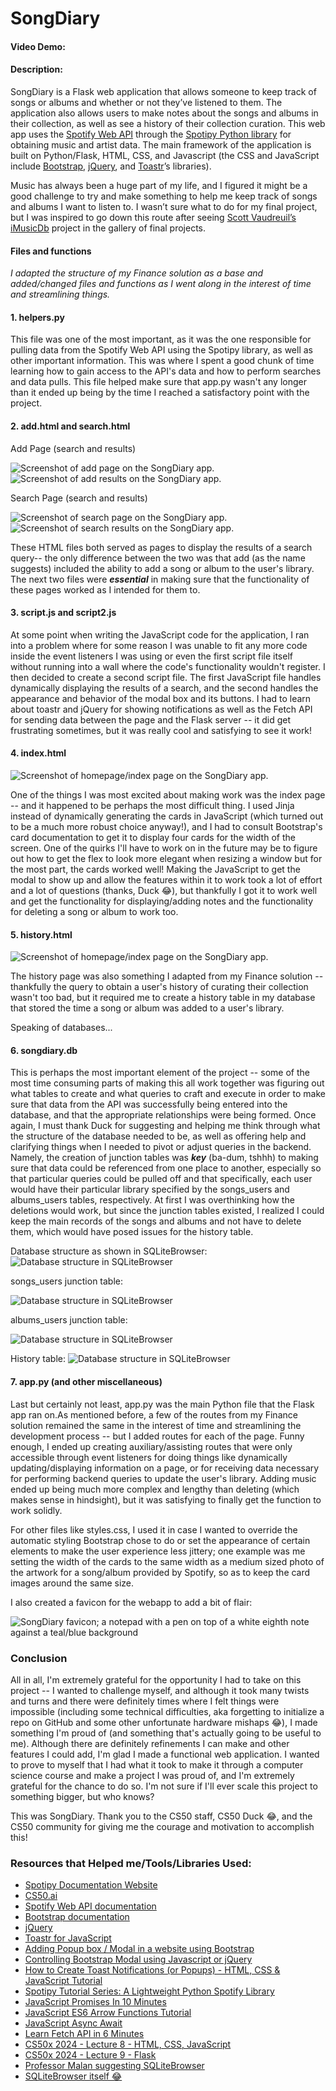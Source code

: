 # SongDiary
#### Video Demo:  <URL HERE>
#### Description:

SongDiary is a Flask web application that allows someone to keep track of songs or albums and whether or not they’ve listened to them. The application also allows users to make notes about the songs and albums in their collection, as well as see a history of their collection curation. This web app uses the [Spotify Web API](https://developer.spotify.com/documentation/web-api) through the [Spotipy Python library](https://spotipy.readthedocs.io/) for obtaining music and artist data. The main framework of the application is built on Python/Flask, HTML, CSS, and Javascript (the CSS and JavaScript include [Bootstrap](https://getbootstrap.com/docs/5.3/getting-started/introduction/), [jQuery](https://jquery.com/), and [Toastr](https://codeseven.github.io/toastr/)’s libraries).

Music has always been a huge part of my life, and I figured it might be a good challenge to try and make something to help me keep track of songs and albums I want to listen to. I wasn’t sure what to do for my final project, but I was inspired to go down this route after seeing [Scott Vaudreuil’s iMusicDb](https://www.youtube.com/watch?v=1PyEmbY7vI0) project in the gallery of final projects.

#### Files and functions
*I adapted the structure of my Finance solution as a base and added/changed files and functions as I went along in the interest of time and streamlining things.*

#### 1. helpers.py 
This file was one of the most important, as it was the one responsible for pulling data from the Spotify Web API using the Spotipy library, as well as other important information. This was where I spent a good chunk of time learning how to gain access to the API's data and how to perform searches and data pulls. This file helped make sure that app.py wasn't any longer than it ended up being by the time I reached a satisfactory point with the project.

#### 2. add.html and search.html

Add Page (search and results)

![Screenshot of add page on the SongDiary app.](//cs50/final_project/doc_images/Screenshot_26-7-2024_18932_127.0.0.1.jpeg)
![Screenshot of add results on the SongDiary app.](//cs50/final_project/doc_images/Screenshot-2024-07-26-235751.jpeg)

Search Page (search and results)

![Screenshot of search page on the SongDiary app.](//cs50/final_project/doc_images/Screenshot_26-7-2024_18949_127.0.0.1.jpeg)
![Screenshot of search results on the SongDiary app.](//cs50/final_project/doc_images/Screenshot_26-7-2024_235715_127.0.0.1.jpeg)

These HTML files both served as pages to display the results of a search query-- the only difference between the two was that add (as the name suggests) included the ability to add a song or album to the user's library. The next two files were **_essential_** in making sure that the functionality of these pages worked as I intended for them to.


#### 3. script.js and script2.js
At some point when writing the JavaScript code for the application, I ran into a problem where for some reason I was unable to fit any more code inside the event listeners I was using or even the first script file itself without running into a wall where the code's functionality wouldn't register. I then decided to create a second script file. The first JavaScript file handles dynamically displaying the results of a search, and the second handles the appearance and behavior of the modal box and its buttons. I had to learn about toastr and jQuery for showing notifications as well as the Fetch API for sending data between the page and the Flask server -- it did get frustrating sometimes, but it was really cool and satisfying to see it work! 

#### 4. index.html 

![Screenshot of homepage/index page on the SongDiary app.](//cs50/final_project/doc_images/Screenshot_26-7-2024_175015_127.0.0.1.jpeg)

One of the things I was most excited about making work was the index page -- and it happened to be perhaps the most difficult thing. I used Jinja instead of dynamically generating the cards in JavaScript (which turned out to be a much more robust choice anyway!), and I had to consult Bootstrap's card documentation to get it to display four cards for the width of the screen. One of the quirks I'll have to work on in the future may be to figure out how to get the flex to look more elegant when resizing a window but for the most part, the cards worked well! Making the JavaScript to get the modal to show up and allow the features within it to work took a lot of effort and a lot of questions (thanks, Duck 😂), but thankfully I got it to work well and get the functionality for displaying/adding notes and the functionality for deleting a song or album to work too.

#### 5. history.html
![Screenshot of homepage/index page on the SongDiary app.](//cs50/final_project/doc_images/Screenshot_26-7-2024_17515_127.0.0.1.jpeg)

The history page was also something I adapted from my Finance solution -- thankfully the query to obtain a user's history of curating their collection wasn't too bad, but it required me to create a history table in my database that stored the time a song or album was added to a user's library. 



Speaking of databases...

#### 6. songdiary.db

This is perhaps the most important element of the project -- some of the most time consuming parts of making this all work together was figuring out what tables to create and what queries to craft and execute in order to make sure that data from the API was successfully being entered into the database, and that the appropriate relationships were being formed. Once again, I must thank Duck for suggesting and helping me think through what the structure of the database needed to be, as well as offering help and clarifying things when I needed to pivot or adjust queries in the backend. Namely, the creation of junction tables was **_key_** (ba-dum, tshhh) to making sure that data could be referenced from one place to another, especially so that particular queries could be pulled off and that specifically, each user would have their particular library specified by the songs_users and albums_users tables, respectively. At first I was overthinking how the deletions would work, but since the junction tables existed, I realized I could keep the main records of the songs and albums and not have to delete them, which would have posed issues for the history table. 

Database structure as shown in SQLiteBrowser:
![Database structure in SQLiteBrowser](//cs50/final_project/doc_images/Screenshot-2024-07-27-005616.jpeg)

songs_users junction table:

![Database structure in SQLiteBrowser](//cs50/final_project/doc_images/Screenshot-2024-07-27-005905.jpeg)

albums_users junction table:

![Database structure in SQLiteBrowser](//cs50/final_project/doc_images/Screenshot-2024-07-27-010315.jpeg)

History table:
![Database structure in SQLiteBrowser](//cs50/final_project/doc_images/Screenshot-2024-07-27-010444.jpeg)

#### 7. app.py (and other miscellaneous)

Last but certainly not least, app.py was the main Python file that the Flask app ran on.As mentioned before, a few of the routes from my Finance solution remained the same in the interest of time and streamlining the development process -- but I added routes for each of the page. Funny enough, I ended up creating auxiliary/assisting routes that were only accessible through event listeners for doing things like dynamically updating/displaying information on a page, or for receiving data necessary for performing backend queries to update the user's library. Adding music ended up being much more complex and lengthy than deleting (which makes sense in hindsight), but it was satisfying to finally get the function to work solidly.

For other files like styles.css, I used it in case I wanted to override the automatic styling Bootstrap chose to do or set the appearance of certain elements to make the user experience less jittery; one example was me setting the width of the cards to the same width as a medium sized photo of the artwork for a song/album provided by Spotify, so as to keep the card images around the same size.

I also created a favicon for the webapp to add a bit of flair:

![SongDiary favicon; a notepad with a pen on top of a white eighth note against a teal/blue background](//cs50/final_project/static/favicon_io/android-chrome-192x192.png)


### Conclusion
All in all, I'm extremely grateful for the opportunity I had to take on this project -- I wanted to challenge myself, and although it took many twists and turns and there were definitely times where I felt things were impossible (including some technical difficulties, aka forgetting to initialize a repo on GitHub and some other unfortunate hardware mishaps 😂), I made something I'm proud of (and something that's actually going to be useful to me). Although there are definitely refinements I can make and other features I could add, I'm glad I made a functional web application. I wanted to prove to myself that I had what it took to make it through a computer science course and make a project I was proud of, and I'm extremely grateful for the chance to do so. I'm not sure if I'll ever scale this project to something bigger, but who knows? 

This was SongDiary. Thank you to the CS50 staff, CS50 Duck 😂, and the CS50 community for giving me the courage and motivation to accomplish this!

### Resources that Helped me/Tools/Libraries Used:

* [Spotipy Documentation Website](https://spotipy.readthedocs.io/)
* [CS50.ai](https://cs50.ai)
* [Spotify Web API documentation](https://developer.spotify.com/documentation/web-api)
* [Bootstrap documentation](https://getbootstrap.com/docs/5.3/getting-started/introduction/)
* [jQuery](https://jquery.com/)
* [Toastr for JavaScript](https://codeseven.github.io/toastr/)
* [Adding Popup box / Modal in a website using Bootstrap](https://www.youtube.com/watch?v=GUrIrbgFmG0)
* [Controlling Bootstrap Modal using Javascript or jQuery](https://www.youtube.com/watch?v=YHEeQVOMbig&t=27s)
* [How to Create Toast Notifications (or Popups) - HTML, CSS & JavaScript Tutorial](https://www.youtube.com/watch?v=JshGYylra5o&t=286s)
* [Spotipy Tutorial Series: A Lightweight Python Spotify Library](https://www.youtube.com/playlist?list=PLqgOPibB_QnzzcaOFYmY2cQjs35y0is9N)
* [JavaScript Promises In 10 Minutes](https://www.youtube.com/watch?v=DHvZLI7Db8E)
* [JavaScript ES6 Arrow Functions Tutorial](https://www.youtube.com/watch?v=h33Srr5J9nY)
* [JavaScript Async Await](https://www.youtube.com/watch?v=V_Kr9OSfDeU)
* [Learn Fetch API in 6 Minutes](https://www.youtube.com/watch?v=cuEtnrL9-H0)
* [CS50x 2024 - Lecture 8 - HTML, CSS, JavaScript](https://youtu.be/ciz2UaifaNM?si=3khdDgjR1HaGMfBT)
* [CS50x 2024 - Lecture 9 - Flask](https://www.youtube.com/watch?v=-aqUek49iL8)
* [Professor Malan suggesting SQLiteBrowser](https://www.reddit.com/r/cs50/comments/ccjjmu/comment/etpqv8x/?utm_source=share&utm_medium=web3x&utm_name=web3xcss&utm_term=1&utm_content=share_button)
* [SQLiteBrowser itself 😂](https://sqlitebrowser.org/)


